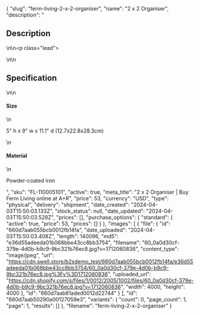 {
  "slug": "ferm-living-2-x-2-organiser",
  "name": "2 x 2 Organiser",
  "description": "<h2>Description</h2>\n<!-- split -->\n<p class=\"lead\"> </p>\n<!-- split -->\n<h2>Specification</h2>\n<!-- split -->\n<h4>Size</h4>\n<p>5\" h x 9\" w x 11.1\" d (12.7x22.8x28.3cm)</p>\n<h4>Material</h4>\n<p>Powder-coated iron</p>",
  "sku": "FL-110005101",
  "active": true,
  "meta_title": "2 x 2 Organiser | Buy Ferm Living online at A+R",
  "price": 53,
  "currency": "USD",
  "type": "physical",
  "delivery": "shipment",
  "date_created": "2024-04-03T15:50:03.133Z",
  "stock_status": null,
  "date_updated": "2024-04-03T15:50:03.528Z",
  "prices": [],
  "purchase_options": {
    "standard": {
      "active": true,
      "price": 53,
      "prices": []
    }
  },
  "images": [
    {
      "file": {
        "id": "660d7aab055bcb0012fb14fa",
        "date_uploaded": "2024-04-03T15:50:03.408Z",
        "length": 140096,
        "md5": "e36d55adeeda01b068bbe43cc8bb3754",
        "filename": "60_0a0d30cf-379e-4d0b-b9c9-9bc321b76ec8.jpg?v=1712060836",
        "content_type": "image/jpeg",
        "url": "https://cdn.swell.store/b2sdemo_test/660d7aab055bcb0012fb14fa/e36d55adeeda01b068bbe43cc8bb3754/60_0a0d30cf-379e-4d0b-b9c9-9bc321b76ec8.jpg%3Fv%3D1712060836",
        "uploaded_url": "https://cdn.shopify.com/s/files/1/0012/2005/1002/files/60_0a0d30cf-379e-4d0b-b9c9-9bc321b76ec8.jpg?v=1712060836",
        "width": 4000,
        "height": 4000
      },
      "id": "660d7aab81aded0012d22744"
    }
  ],
  "id": "660d7aab50290a00127059e3",
  "variants": {
    "count": 0,
    "page_count": 1,
    "page": 1,
    "results": []
  },
  "filename": "ferm-living-2-x-2-organiser"
}